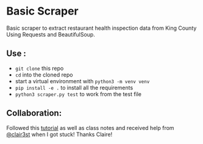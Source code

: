 # Basic Scraper
Basic scraper to extract restaurant health inspection data from King County
Using Requests and BeautifulSoup.

## Use :
- `git clone` this repo
- `cd` into the cloned repo
- start a virtual environment with `python3 -m venv venv`
- `pip install -e .` to install all the requirements
- `python3 scraper.py test` to work from the test file


## Collaboration:
Followed this [tutorial](https://codefellows.github.io/sea-python-401d5/assignments/tutorials/scraper.html) as well as class notes and received help from [@clair3st](https://github.com/clair3st/) when I got stuck! Thanks Claire!
